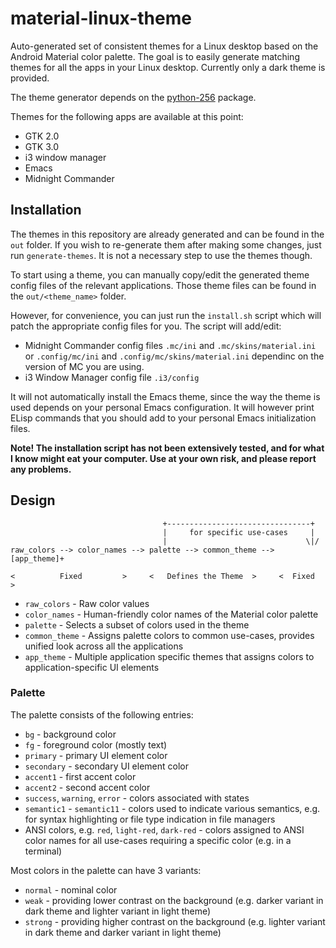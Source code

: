 material-linux-theme
====================

Auto-generated set of consistent themes for a Linux desktop based on the Android Material
color palette. The goal is to easily generate matching themes for all the apps in your
Linux desktop. Currently only a dark theme is provided.

The theme generator depends on the [python-256](https://github.com/magarcia/python-x256)
package.

Themes for the following apps are available at this point:
* GTK 2.0
* GTK 3.0
* i3 window manager
* Emacs
* Midnight Commander


Installation
------------

The themes in this repository are already generated and can be found in the `out` folder.
If you wish to re-generate them after making some changes, just run `generate-themes`. It
is not a necessary step to use the themes though.

To start using a theme, you can manually copy/edit the generated theme config files of the
relevant applications. Those theme files can be found in the `out/<theme_name>` folder.

However, for convenience, you can just run the `install.sh` script which will patch the
appropriate config files for you. The script will add/edit:
* Midnight Commander config files `.mc/ini` and `.mc/skins/material.ini` or
  `.config/mc/ini` and `.config/mc/skins/material.ini` dependinc on the version of MC you
  are using.
* i3 Window Manager config file `.i3/config`

It will not automatically install the Emacs theme, since the way the theme is used depends
on your personal Emacs configuration. It will however print ELisp commands that you should
add to your personal Emacs initialization files.

**Note! The installation script has not been extensively tested, and for what I know
  might eat your computer. Use at your own risk, and please report any problems.**


Design
------

```
                                  +--------------------------------+
                                  |     for specific use-cases     |
                                  |                               \|/
raw_colors --> color_names --> palette --> common_theme --> [app_theme]+

<          Fixed         >     <   Defines the Theme  >     <  Fixed  >
```

* `raw_colors` - Raw color values
* `color_names` - Human-friendly color names of the Material color palette
* `palette` - Selects a subset of colors used in the theme
* `common_theme` - Assigns palette colors to common use-cases, provides unified look
  across all the applications
* `app_theme` - Multiple application specific themes that assigns colors to application-specific UI elements


### Palette ###

The palette consists of the following entries:
- `bg` - background color
- `fg` - foreground color (mostly text)
- `primary` - primary UI element color
- `secondary` - secondary UI element color
- `accent1` - first accent color
- `accent2` - second accent color
- `success`, `warning`, `error` - colors associated with states
- `semantic1` - `semantic11` - colors used to indicate various semantics, e.g. for syntax highlighting or file type indication in file managers
- ANSI colors, e.g. `red`, `light-red`, `dark-red` - colors assigned to ANSI color names for all use-cases requiring a specific color (e.g. in a terminal)

Most colors in the palette can have 3 variants:
- `normal` - nominal color
- `weak` - providing lower contrast on the background (e.g. darker variant in dark theme and lighter variant in light theme)
- `strong` - providing higher contrast on the background (e.g. lighter variant in dark theme and darker variant in light theme)
